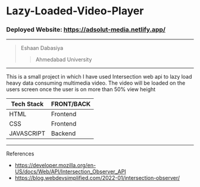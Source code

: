# Lazy-Loaded-Video-Player
### Deployed Website: https://adsolut-media.netlify.app/

 - - - -
 
 > Eshaan Dabasiya 
 >> Ahmedabad University
 - - - -
 
This is a small project in which I have used Intersection web api to lazy load heavy data consuming multimedia video. The video will be loaded on the users screen once the user is on more than 50% view height


Tech Stack    | FRONT/BACK
------------- | -------------
HTML          | Frontend
CSS           | Frontend
JAVASCRIPT    | Backend

 - - - -
References
- https://developer.mozilla.org/en-US/docs/Web/API/Intersection_Observer_API
- https://blog.webdevsimplified.com/2022-01/intersection-observer/

